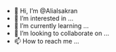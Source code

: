 - 👋 Hi, I’m @Alialsakran
- 👀 I’m interested in ...
- 🌱 I’m currently learning ...
- 💞️ I’m looking to collaborate on ...
- 📫 How to reach me ...

<!---
Alialsakran/Alialsakran is a ✨ special ✨ repository because its `README.md` (this file) appears on your GitHub profile.
You can click the Preview link to take a look at your changes.
--->
